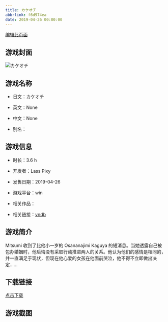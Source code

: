 ```yaml
---
title: カケオチ
abbrlink: f6d974ea
date: 2019-04-26 00:00:00
---
```

[编辑此页面](https://github.com/ACG-3/ADV3-source/blob/main/source/_posts/games/%E3%82%AB%E3%82%B1%E3%82%AA%E3%83%81.md)

## 游戏封面

![カケオチ](https://pan.timero.xyz/d/onedrive/img_lib_001/%E3%82%AB%E3%82%B1%E3%82%AA%E3%83%81_cover.avif)


## 游戏名称

- 日文：カケオチ
- 英文：None
- 中文：None

- 别名：


## 游戏信息

- 时长：3.6 h
- 开发者：Lass Pixy
- 发售日期：2019-04-26
- 游戏平台：win
- 相关作品：

- 相关链接：[vndb](https://vndb.org/v25329)


## 游戏简介

Mitsumi 收到了比他小一岁的 Osananajimi Kaguya 的短消息。当她透露自己被包办婚姻时，他后悔没有采取行动推进两人的关系。他认为他们的感情是相同的，并一直满足于现状，但现在他心爱的女孩在他面前哭泣，他不得不立即做出决定......




## 下载链接

[点击下载](https://pan.timero.xyz/onedrive/adv_lib_001/%E3%82%AB%E3%82%B1%E3%82%AA%E3%83%81)


## 游戏截图


